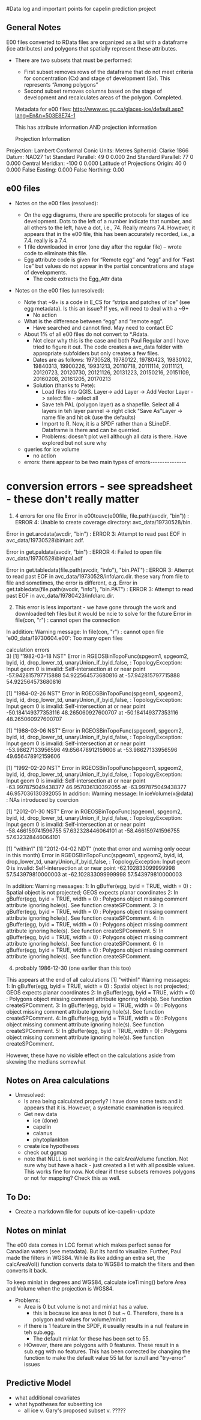 #Data log and important points for capelin prediction project


## General Notes
E00 files converted to RData files are organized as a list with a dataframe (ice attributes) and polygons that spatially represent these attributes.  
* There are two subsets that must be performed:
  + First subset removes rows of the dataframe that do not meet criteria for concentration (Cx) and stage of development (Sx).  This represents “Among polygons”
  + Second subset removes columns based on the stage of development and recalculates areas of the polygon.  Completed.  
  
  Metadata for e00 files: http://www.ec.gc.ca/glaces-ice/default.asp?lang=En&n=503E8E74-1
  
  This has attribute information AND projection information
  
  Projection Information

Projection: Lambert Conformal Conic
Units: Metres
Spheroid: Clarke 1866 
Datum: NAD27 
1st Standard Parallel: 49 0 0.000
2nd Standard Parallel: 77 0 0.000
Central Meridian: -100 0 0.000
Latitude of Projections Origin: 40 0 0.000
False Easting: 0.000
False Northing: 0.00


## e00 files
* Notes on the e00 files (resolved):
  +	On the egg diagrams, there are specific protocols for stages of ice development.  Dots to the left of a number indicate that number, and all others to the left, have a dot, i.e., 74. Really means 7.4.  However, it appears that in the e00 file, this has been accurately  recorded, i.e., a 7.4. really is a 7.4.
  +	1 file downloaded in error (one day after the regular file) – wrote code to eliminate this file.
  +	Egg attribute code is given for “Remote egg” and “egg” and for “Fast Ice” but values do not appear in the partial concentrations and stage of developments.  
    - The code extracts the Egg_Attr data
	
* Notes on the e00 files (unresolved):
  +	Note that ~9+ is a code in E_CS for “strips and patches of ice” (see egg metadata).  Is this an issue?  If yes, will need to deal with a ~9+
    - No action
  +	What is the difference between “egg” and “remote egg”. 
    - Have searched and cannot find.  May need to contact EC
  +	About 1% of all e00 files do not convert to *.Rdata.  
    - Not clear why this is the case and both Paul Regular and I have tried to figure it out.  The code creates a avc_data folder with appropriate subfolders but only creates a few files.  
    - Dates are as follows: 19730528, 19780122, 19780423, 19830102, 19840313, 19900226, 19931213, 20110718, 20111114, 20111121, 20120723, 20120730, 20121126, 20131223, 20150216, 20151109, 20160208, 20161205, 20170213
    - Solution (thanks to Pete):
      - Load files into QGIS.  Layer-> add Layer -> Add Vector Layer -> select file - select all
      - Save teh PAL (polygon layer) as a shapefile.  Select all 4 layers in teh layer pannel -> right click "Save As"Layer -> name file and hit ok (use the defaults)
      - Import to R.  Now, it is a SPDF rather than a SLineDF.  Dataframe is there and can be querried.
      - Problems: doesn't plot well although all data is there. Have explored but not sure why
  + queries for ice volume
    - no action
  + errors:
   there appear to be two main types of errors---------------
 # conversion errors - see spreadsheet - these don't really matter
 1) 4 errors for one file
Error in e00toavc(e00file, file.path(avcdir, "bin")) : 
  ERROR 4: Unable to create coverage directory: avc_data/19730528/bin.

Error in get.arcdata(avcdir, "bin") : 
  ERROR 3: Attempt to read past EOF in avc_data/19730528\bin\arc.adf.

Error in get.paldata(avcdir, "bin") : 
  ERROR 4: Failed to open file avc_data/19730528\bin\pal.adf

Error in get.tabledata(file.path(avcdir, "info"), "bin.PAT") : 
  ERROR 3: Attempt to read past EOF in avc_data/19730528/info\arc.dir.
 these vary from file to file and sometimes, the error is different, e.g.
 Error in get.tabledata(file.path(avcdir, "info"), "bin.PAT") : 
 ERROR 3: Attempt to read past EOF in avc_data/19780423/info\arc.dir.


 2) This error is less important - we have gone through the work and downloaded teh files but it would be ncie to solve for the future
Error in file(con, "r") : cannot open the connection

In addition: Warning message:
 In file(con, "r") :
  cannot open file 'e00_data/19730604.e00': Too many open files

calculation errors  
  3) [1] "1982-03-18 NST"
Error in RGEOSBinTopoFunc(spgeom1, spgeom2, byid, id, drop_lower_td, unaryUnion_if_byid_false,  : 
  TopologyException: Input geom 0 is invalid: Self-intersection at or near point -57.942815797715888 54.922564573680816 at -57.942815797715888 54.922564573680816
  
  [1] "1984-02-26 NST"
Error in RGEOSBinTopoFunc(spgeom1, spgeom2, byid, id, drop_lower_td, unaryUnion_if_byid_false,  : 
  TopologyException: Input geom 0 is invalid: Self-intersection at or near point -50.184149377353116 48.265060927600707 at -50.184149377353116 48.265060927600707
  
  [1] "1988-03-06 NST"
Error in RGEOSBinTopoFunc(spgeom1, spgeom2, byid, id, drop_lower_td, unaryUnion_if_byid_false,  : 
  TopologyException: Input geom 0 is invalid: Self-intersection at or near point -53.98627133956596 49.656478912159606 at -53.98627133956596 49.656478912159606
  
  [1] "1992-02-20 NST"
Error in RGEOSBinTopoFunc(spgeom1, spgeom2, byid, id, drop_lower_td, unaryUnion_if_byid_false,  : 
  TopologyException: Input geom 0 is invalid: Self-intersection at or near point -63.997875049438377 46.957036130392055 at -63.997875049438377 46.957036130392055
In addition: Warning message:
In iceVolume(x@data) : NAs introduced by coercion

[1] "2012-01-30 NST"
Error in RGEOSBinTopoFunc(spgeom1, spgeom2, byid, id, drop_lower_td, unaryUnion_if_byid_false,  : 
  TopologyException: Input geom 0 is invalid: Self-intersection at or near point -58.466159741596755 57.632328446064101 at -58.466159741596755 57.632328446064101

  [1] "within1"
[1] "2012-04-02 NDT" (note that error and warning only occur in this month)
Error in RGEOSBinTopoFunc(spgeom1, spgeom2, byid, id, drop_lower_td, unaryUnion_if_byid_false,  : 
  TopologyException: Input geom 0 is invalid: Self-intersection at or near point -62.102833099999998 57.543979810000003 at -62.102833099999998 57.543979810000003

In addition: Warning messages:
1: In gBuffer(egg, byid = TRUE, width = 0) :
  Spatial object is not projected; GEOS expects planar coordinates
2: In gBuffer(egg, byid = TRUE, width = 0) :
  Polygons object missing comment attribute ignoring hole(s). See function createSPComment.
3: In gBuffer(egg, byid = TRUE, width = 0) :
  Polygons object missing comment attribute ignoring hole(s). See function createSPComment.
4: In gBuffer(egg, byid = TRUE, width = 0) :
  Polygons object missing comment attribute ignoring hole(s). See function createSPComment.
5: In gBuffer(egg, byid = TRUE, width = 0) :
  Polygons object missing comment attribute ignoring hole(s). See function createSPComment.
6: In gBuffer(egg, byid = TRUE, width = 0) :
  Polygons object missing comment attribute ignoring hole(s). See function createSPComment.
  
  4) probably 1986-12-30 (one earlier than this too)

This appears at the end of all calculations
  [1] "within1"
Warning messages:
1: In gBuffer(egg, byid = TRUE, width = 0) :
  Spatial object is not projected; GEOS expects planar coordinates
2: In gBuffer(egg, byid = TRUE, width = 0) :
  Polygons object missing comment attribute ignoring hole(s). See function createSPComment.
3: In gBuffer(egg, byid = TRUE, width = 0) :
  Polygons object missing comment attribute ignoring hole(s). See function createSPComment.
4: In gBuffer(egg, byid = TRUE, width = 0) :
  Polygons object missing comment attribute ignoring hole(s). See function createSPComment.
5: In gBuffer(egg, byid = TRUE, width = 0) :
  Polygons object missing comment attribute ignoring hole(s). See function createSPComment.

However, these have no visible effect on the calculations aside from skewing the medians somewhat

## Notes on Area calculations 
* Unresolved:
  +	Is area being calculated properly?  I have done some tests and it appears that it is.  However, a systematic examination is required.
  + Get new data
    - ice (done)
    - capelin
    - calanus
    - phytoplankton
  + create ice hypotheses
  + check out ggmap
  + note that NULL is not working in the calcAreaVolume function.  Not sure why but have a hack - just created a list with all possible values.  This works fine for now.
  Not clear if these subsets removes polygons or not for mapping?  Check this as well.
## To Do:
+	Create a markdown file for ouputs of ice-capelin-update

## Notes on minlat
The e00 data comes in LCC format which makes perfect sense for Canadian waters (see metadata).  But its hard to visualize.  Further, Paul made the filters in WGS84.  While its like adding an extra set, the calcAreaVol() function converts data to WGS84 to match the filters and then converts it back.

To keep minlat in degrees and WGS84, calculate iceTiming() before Area and Volume when the projection is WGS84.  
* Problems:
  + Area is 0 but volume is not and minlat has a value.  
    - this is because ice area is not 0 but ~ 0.  Therefore, there is a polygon and values for volume/minlat
  + if there is 1 feature in the SPDF, it usually results in a null feature in teh sub.egg.  
    - The default minlat for these has been set to 55.
  + HOwever, there are polygons with 0 features.  These result in a sub.egg with no features.  This has been corrected by changing the function to make the default value 55 lat for is.null and "try-error" issues

## Predictive Model
  + what additional covariates
  + what hypotheses for subsetting ice
    - all ice v. Gary's proposed subset v. ?????
  
    

